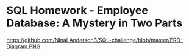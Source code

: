 # SQL Homework - Employee Database: A Mystery in Two Parts

https://github.com/NinaLAnderson3/SQL-challenge/blob/master/ERD-Diagram.PNG
